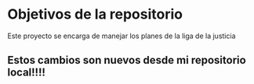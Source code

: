# Objetivos de la repositorio

Este proyecto se encarga de manejar los planes de la liga de la justicia


## Estos cambios son nuevos desde mi repositorio local!!!!
